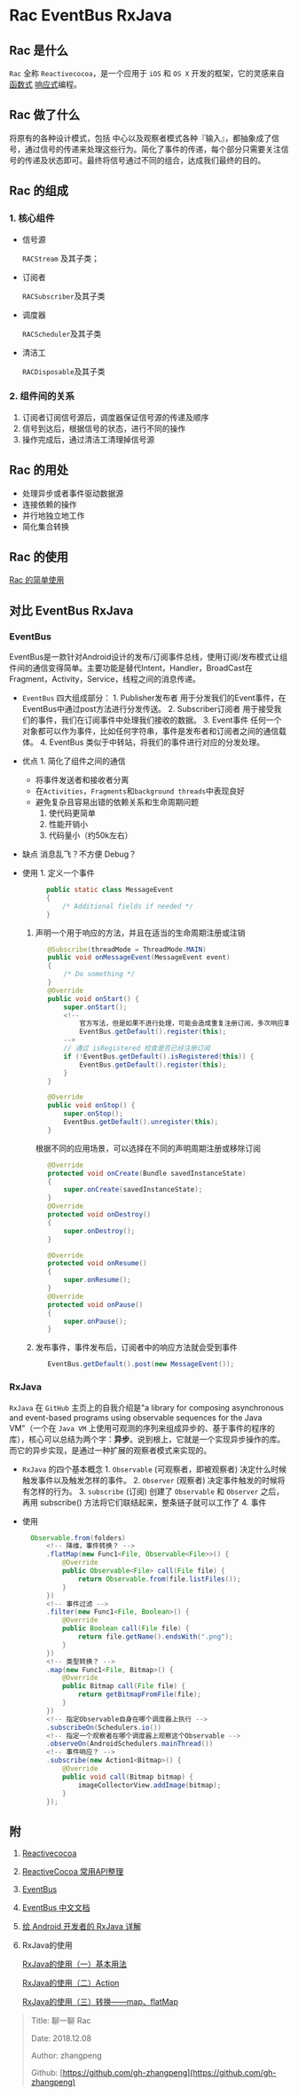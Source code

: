 # Rac EventBus RxJava

## Rac 是什么

`Rac` 全称 `Reactivecocoa`，是一个应用于 `iOS` 和 `OS X` 开发的框架，它的灵感来自[函数式](https://baike.baidu.com/item/%E5%87%BD%E6%95%B0%E5%BC%8F%E7%BC%96%E7%A8%8B) [响应式](https://baike.baidu.com/item/%E5%93%8D%E5%BA%94%E5%BC%8F%E7%BC%96%E7%A8%8B)编程。

## Rac 做了什么

将原有的各种设计模式，包括 中心以及观察者模式各种『输入』，都抽象成了信号，通过信号的传递来处理这些行为。简化了事件的传递，每个部分只需要关注信号的传递及状态即可。最终将信号通过不同的组合，达成我们最终的目的。

## Rac 的组成

### 1. 核心组件

* 信号源

  `RACStream` 及其子类；

* 订阅者

  `RACSubscriber`及其子类

* 调度器

  `RACScheduler`及其子类

* 清洁工

  `RACDisposable`及其子类

### 2. 组件间的关系

1. 订阅者订阅信号源后，调度器保证信号源的传递及顺序
2. 信号到达后，根据信号的状态，进行不同的操作
3. 操作完成后，通过清洁工清理掉信号源

## Rac 的用处

* 处理异步或者事件驱动数据源
* 连接依赖的操作
* 并行地独立地工作
* 简化集合转换

## Rac 的使用

[Rac 的简单使用](https://github.com/gh-zhangpeng/RacDemo)

## 对比 EventBus RxJava

### EventBus

EventBus是一款针对Android设计的发布/订阅事件总线，使用订阅/发布模式让组件间的通信变得简单。主要功能是替代Intent，Handler，BroadCast在Fragment，Activity，Service，线程之间的消息传递。

* `EventBus` 四大组成部分： 1. Publisher发布者 用于分发我们的Event事件，在EventBus中通过post方法进行分发传送。 2. Subscriber订阅者 用于接受我们的事件，我们在订阅事件中处理我们接收的数据。 3. Event事件 任何一个对象都可以作为事件，比如任何字符串，事件是发布者和订阅者之间的通信载体。 4. EventBus 类似于中转站，将我们的事件进行对应的分发处理。
* 优点 1. 简化了组件之间的通信
  * 将事件发送者和接收者分离
  * 在`Activities`，`Fragments`和`background threads`中表现良好
  * 避免复杂且容易出错的依赖关系和生命周期问题
    1. 使代码更简单
    2. 性能开销小
    3. 代码量小（约50k左右）
* 缺点 消息乱飞？不方便 Debug？
* 使用 1. 定义一个事件

  ```java
        public static class MessageEvent
        {
            /* Additional fields if needed */
        }
  ```

  1. 声明一个用于响应的方法，并且在适当的生命周期注册或注销

     ```java
        @Subscribe(threadMode = ThreadMode.MAIN)  
        public void onMessageEvent(MessageEvent event)
        {
            /* Do something */
        }
        @Override
        public void onStart() {
            super.onStart();
            <!-- 
                官方写法，但是如果不进行处理，可能会造成重复注册订阅，多次响应事件
                EventBus.getDefault().register(this); 
            -->
            // 通过 isRegistered 检查是否已经注册订阅
            if (!EventBus.getDefault().isRegistered(this)) {
                EventBus.getDefault().register(this);
            }
        }

        @Override
        public void onStop() {
            super.onStop();
            EventBus.getDefault().unregister(this);
        }
     ```

     根据不同的应用场景，可以选择在不同的声明周期注册或移除订阅

     ```java
        @Override
        protected void onCreate(Bundle savedInstanceState)
        {
            super.onCreate(savedInstanceState);
        }
        @Override
        protected void onDestroy()
        {
            super.onDestroy();
        }

        @Override
        protected void onResume()
        {
            super.onResume();
        }
        @Override
        protected void onPause()
        {
            super.onPause();
        }
     ```

  2. 发布事件，事件发布后，订阅者中的响应方法就会受到事件

     ```java
        EventBus.getDefault().post(new MessageEvent());
     ```

### RxJava

`RxJava` 在 `GitHub` 主页上的自我介绍是"a library for composing asynchronous and event-based programs using observable sequences for the Java VM"（一个在 `Java VM` 上使用可观测的序列来组成异步的、基于事件的程序的库），核心可以总结为两个字：**异步**。说到根上，它就是一个实现异步操作的库。而它的异步实现，是通过一种扩展的观察者模式来实现的。

* `RxJava` 的四个基本概念 1. `Observable` \(可观察者，即被观察者\) 决定什么时候触发事件以及触发怎样的事件。 2. `Observer` \(观察者\) 决定事件触发的时候将有怎样的行为。 3. `subscribe` \(订阅\) 创建了 `Observable` 和 `Observer` 之后，再用 subscribe\(\) 方法将它们联结起来，整条链子就可以工作了 4. 事件
* 使用

  ```java
    Observable.from(folders)
        <!-- 降维，事件转换？ -->
        .flatMap(new Func1<File, Observable<File>>() {
            @Override
            public Observable<File> call(File file) {
                return Observable.from(file.listFiles());
            }
        })
        <!-- 事件过滤 -->
        .filter(new Func1<File, Boolean>() {
            @Override
            public Boolean call(File file) {
                return file.getName().endsWith(".png");
            }
        })
        <!-- 类型转换？ -->
        .map(new Func1<File, Bitmap>() {
            @Override
            public Bitmap call(File file) {
                return getBitmapFromFile(file);
            }
        })
        <!-- 指定Observable自身在哪个调度器上执行 -->
        .subscribeOn(Schedulers.io())
        <!-- 指定一个观察者在哪个调度器上观察这个Observable -->
        .observeOn(AndroidSchedulers.mainThread())
        <!-- 事件响应？ -->
        .subscribe(new Action1<Bitmap>() {
            @Override
            public void call(Bitmap bitmap) {
                imageCollectorView.addImage(bitmap);
            }
        });
  ```

## 附

1. [Reactivecocoa](https://github.com/ReactiveCocoa/ReactiveObjC)
2. [ReactiveCocoa 常用API整理](https://juejin.im/post/578f49fa5bbb50005b95fb80)
3. [EventBus](https://github.com/greenrobot/EventBus)
4. [EventBus 中文文档](https://juejin.im/entry/5a91a02d6fb9a06340522ac0)
5. [给 Android 开发者的 RxJava 详解](https://gank.io/post/560e15be2dca930e00da1083)
6. RxJava的使用

   [RxJava的使用（一）基本用法](https://www.jianshu.com/p/19cac3c5b106)

   [RxJava的使用（二）Action](https://www.jianshu.com/p/c7a995f3763c)

   [RxJava的使用（三）转换——map、flatMap](https://www.jianshu.com/p/52cd2d514528)

> Title: 聊一聊 Rac
>
> Date: 2018.12.08
>
> Author: zhangpeng
>
> Github: [https://github.com/gh-zhangpeng](https://github.com/gh-zhangpeng)


